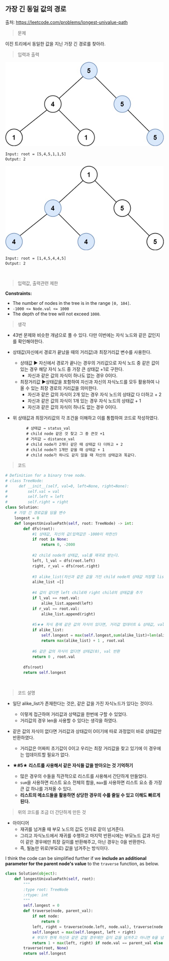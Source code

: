 ## 가장 긴 동일 값의 경로

출처: https://leetcode.com/problems/longest-univalue-path     



> 문제

이진 트리에서 동일한 값을 지닌 가장 긴 경로를 찾아라.    



> 입력과 출력

![img](44.Longest_Univalue_Path.assets/ex1.jpg)

```
Input: root = [5,4,5,1,1,5]
Output: 2
```

![img](44.Longest_Univalue_Path.assets/ex2.jpg)

```
Input: root = [1,4,5,4,4,5]
Output: 2
```

​     

> 입력값, 출력관련 제한

**Constraints:**

- The number of nodes in the tree is in the range `[0, 104]`.
- `-1000 <= Node.val <= 1000`
- The depth of the tree will not exceed `1000`.    



> 생각

* 43번 문제와 비슷한 개념으로 풀 수 있다. 다만 이번에는 자식 노드와 같은 값인지를 확인해야한다.
* 상태값(자신에서 경로가 끝났을 때의 거리값)과 최장거리값 변수를 사용한다.
  * 상태값
    ▶ 자신에서 경로가 끝나는 경우의 거리값으로 자식 노드 중 같은 값이 있는 경우
    해당 자식 노드 중 가장 큰 상태값 +1로 구한다.
    * 자신과 같은 값의 자식이 하나도 없는 경우 0이다.
  * 최장거리값
    ▶상태값을 포함하여 자신과 자신의 자식노드를 모두 활용하여 나올 수 있는 최장 경로의 
    거리값을 의미한다.
    * 자신과 같은 값의 자식이 2개 있는 경우 자식 노드의  상태값 다 더하고 + 2
    * 자신과 같은 값의 자식이 1개 있는 경우 자식 노드의 상태값 + 1
    * 자신과 같은 값의 자식이 하나도 없는 경우 0이다.

* 위 상태값과 최장거리값의 각 조건을 이해하고 이를 통합하여 코드로 작성하였다. 



            # 상태값 → status_val
            # child node 같은 것 찾고 그 중 큰것 +1
            # 거리값 → distance_val
            # child node가 2개다 같은 때 상태값 다 더하고 + 2
            # child node가 1개만 같을 때 상태값 + 1
            # child node가 하나도 같지 않을 때 자신의 상태값과 똑같다.
> 코드

```python
# Definition for a binary tree node.
# class TreeNode:
#     def __init__(self, val=0, left=None, right=None):
#         self.val = val
#         self.left = left
#         self.right = right
class Solution:
    # 가장 긴 경로값을 담을 변수 
    longest = 0
    def longestUnivaluePath(self, root: TreeNode) -> int:
        def dfs(root):
            #1 상태값, 자신의 값(입력값은 -1000이 하한선)
            if root is None:
                return 0, -2000
            
            #2 child node의 상태값, val를 재귀로 받는다.
            left, l_val = dfs(root.left)
            right, r_val = dfs(root.right)
            
            #3 alike_list(자신과 같은 값을 가진 child node의 상태값 저장할 list)
            alike_list =[]

            #4 값이 같다면 left child와 right child의 상태값을 추가
            if l_val == root.val:
                alike_list.append(left)
            if r_val == root.val:
                alike_list.append(right)
            
            #5★★ 자식 중에 같은 값의 자식이 있다면, 거리값 업데이트 & 상태값, val 반환
            if alike_list:
                self.longest = max(self.longest,sum(alike_list)+len(alike_list))
                return max(alike_list) + 1 , root.val
            
            #6 같은 값의 자식이 없다면 상태값(0), val 반환
            return 0 , root.val
        
        dfs(root)
        return self.longest
```

​    

> 코드 설명

* 일단 alike_list가 존재한다는 것은, 같은 값을 가진 자식노드가 있다는 것이다.
  * 이렇게 접근하여 거리값과 상택값을 한번에 구할 수 있었다.
  * 거리값의 경우 len을 사용할 수 있다는 생각을 하였다.
* 같은 값의 자식이 없다면 거리값과 상태값이 0이기에 따로 과정없이 바로 상태값만 반환하였다.
  * 거리값은 어짜피 초기값이 0이고 우리는 최장 거리값을 찾고 있기에 이 경우에는 업데이트할 필요가 없다.

* **★#5★ 리스트를 사용해서 같은 자식들 값을 받아오는 것 기억하기**
  * 많은 경우의 수들을 직관적으로 리스트를 사용해서 간단하게 만들었다.
  * `sum`을 사용하면 리스트 요소 전체의 합을, `max`를 사용하면 리스트 요소 중 가장 큰 값 하나를 가져올 수 있다.
  * **리스트의 메소드들을 활용하면 상당한 경우의 수를 줄일 수 있고 이해도 빠르게 된다.** 





> 위의 코드를 조금 더 간단하게 만든 것

* 아이디어
  * 재귀를 넘겨줄 때 부모 노드의 값도 인자로 같이 넘겨준다.
  * 그리고 자식노드에서 재귀를 수행하고 마지막 반환시에는 부모노드 값과 자신이 같은 경우에만 최장 길이를 반환해주고, 아닌 경우는 0을 반환한다.
  * 즉, 될놈만 위로(부모로) 값을 넘겨주는 방식이다.
  
  

I think the code can be simplified further if we **include an additional parameter for the parent node's value** to the `traverse` function, as below.

```python
class Solution(object):
    def longestUnivaluePath(self, root):
        """
        :type root: TreeNode
        :rtype: int
        """
        self.longest = 0
        def traverse(node, parent_val):
            if not node:
                return 0
            left, right = traverse(node.left, node.val), traverse(node.right, node.val)
            self.longest = max(self.longest, left + right)
            # 부모가 현재 자신과 같은 값일 경우에만 길이 값을 넘겨주고 아니면 0을 넘겨준다.
            return 1 + max(left, right) if node.val == parent_val else 0
        traverse(root, None)
        return self.longest
```

